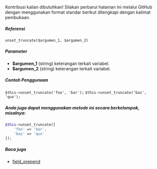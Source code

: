 Kontribusi kalian dibutuhkan!
Silakan perbarui halaman ini melalui GitHub dengan menggunakan format standar berikut dilengkapi dengan kalimat pembukaan.

##### Referensi

`unset_truncate($argumen_1, $argumen_2)`

##### Parameter
* **$argumen_1** (string) keterangan terkait variabel.
* **$argumen_2** (string) keterangan terkait variabel.

##### Contoh Penggunaan
`$this->unset_truncate('foo', 'bar');`
`$this->unset_truncate('baz', 'qux');`


##### Anda juga dapat menggunakan metode ini secara berkelompok, misalnya:
```php
$this->unset_truncate([
    'foo' => 'bar',
    'baz' => 'qux'
]);
```

##### Baca juga
* [field_prepend](./field_prepend)
